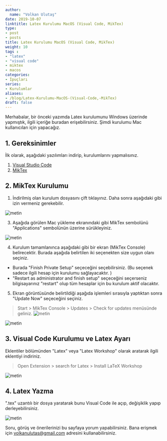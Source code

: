```yaml
---
author:
  name: "Volkan Ulutaş"
date: 2019-10-07
linktitle: Latex Kurulumu MacOS (Visual Code, MikTex)
type:
- post
- posts
title: Latex Kurulumu MacOS (Visual Code, MikTex)
weight: 10
tags : 
- "latex"
- "visual code"
- miktex
- macos
categories:
- İpuçları
series:
- Kurulumlar
aliases:
- /blog/Latex-Kurulumu-MacOS-(Visual-Code,-MikTex)
draft: false
---
```

Merhabalar, bir önceki yazımda Latex kurulumunu Windows üzerinde yapmıştık, ilgili içeriğe buradan erişebilirsiniz. Şimdi kurulumu Mac kullanıcıları için yapacağız.

## 1. Gereksinimler
İlk olarak, aşağıdaki yazılımları indirip, kurulumlarını yapmalısınız.

1.  [Visual Studio Code](https://code.visualstudio.com/download)
2.  [MikTex](https://miktex.org/download)  

## 2. MikTex Kurulumu
1. İndirilmiş olan kurulum dosyasını çift tıklayınız. Daha sonra aşağıdaki gibi izin vermeniz gerekebilir.

![metin](/images/latex-kurulumu-mac/1.png)

3. Aşağıda görülen Mac yükleme ekranındaki gibi MikTex sembolünü "Applications" sembolünün üzerine sürükleyiniz. 

![metin](/images/latex-kurulumu-mac/2.png)

4. Kurulum tamamlanınca aşağıdaki gibi bir ekran (MikTex Console) belirecektir. Burada aşağıda belirtilen iki seçenekten size uygun olanı seçiniz.
-	Burada "Finish Private Setup" seçeceğini seçebilirsiniz. (Bu seçenek sadece ilgili hesap için kurulumu sağlayacaktır. )
-	"Restart as administrator and finish setup" seçeceğini seçerseniz bilgisayarınız "restart" olup tüm hesaplar için bu kurulum aktif olacaktır. 


5. Ekran görüntüsünde belirtildiği aşağıda işlemleri sırasıyla yaptıktan sonra "Update Now" seçeceğini seçiniz.
> Start > MikTex Console > Updates > Check for updates menüsünde geliniz.
![metin](/images/latex-kurulumu-mac/3.png)

![metin](/images/latex-kurulumu-mac/4.png)


## 3. Visual Code Kurulumu ve Latex Ayarı

Eklentiler bölümünden "Latex" veya "Latex Workshop" olarak aratarak ilgili eklentiyi indiriniz.

> Open Extension > search for Latex > Install LaTeX Workshop

![metin](/images/latex-kurulumu/latexWin_3.png)

## 4. Latex Yazma 

".tex" uzantılı bir dosya yaratarak bunu Visual Code ile açıp, değişiklik yapıp derleyebilirsiniz.

![metin](/images/latex-kurulumu/latexWin_4.png)


Soru, görüş ve önerilerinizi bu sayfaya yorum yapabilirsiniz. Bana erişmek için volkanulutas@gmail.com adresini kullanabilirsiniz.
